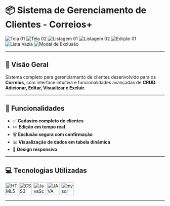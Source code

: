 # 📦 Sistema de Gerenciamento de Clientes - Correios+

![Tela 01](TelaInicial01.png) 
![Tela 02](TelaInicial02.png) 
![Listagem 01](Listagem01.png) 
![Listagem 02](Listagem02.png) 
![Edição 01](Edicao01.png) 
![Lista Vazia](ListaVazia.png)
![Modal de Exclusão](Exclusao.png)

---

## 🌟 Visão Geral

Sistema completo para gerenciamento de clientes desenvolvido para os **Correios**, com interface intuitiva e funcionalidades avançadas de **CRUD**: **Adicionar, Editar, Visualizar e Excluir**.

---

## 🚀 Funcionalidades

- ✅ **Cadastro completo de clientes**  
- ✏️ **Edição em tempo real**  
- 🗑️ **Exclusão segura com confirmação**  
- 📊 **Visualização de dados em tabela dinâmica**  
- 📱 **Design responsivo**  

---

## 💻 Tecnologias Utilizadas

<div>
  <img src="https://cdn.jsdelivr.net/gh/devicons/devicon/icons/html5/html5-original.svg" alt="HTML5" width="40" height="40" /> 
  <img src="https://cdn.jsdelivr.net/gh/devicons/devicon/icons/css3/css3-original.svg" alt="CSS3" width="40" height="40" /> 
  <img src="https://cdn.jsdelivr.net/gh/devicons/devicon/icons/javascript/javascript-original.svg" alt="JavaScript" width="40" height="40" />
  <img src="https://cdn.jsdelivr.net/gh/devicons/devicon/icons/java/java-original.svg" alt="JAVA" width="40" height="40" /> 
  <img src="https://cdn.jsdelivr.net/gh/devicons/devicon/icons/mysql/mysql-original.svg" alt="mysql" width="40" height="40" /> 

</div>

---


